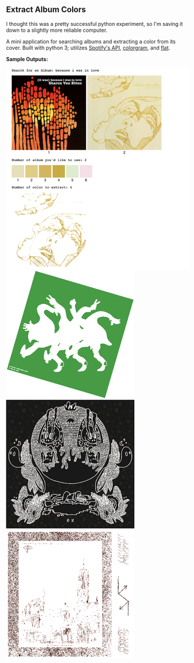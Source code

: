 ## Extract Album Colors

I thought this was a pretty successful python experiment, so I'm saving it down to a slightly more reliable computer.

A mini application for searching albums and extracting a color from its cover. Built with python 3; utilizes [Spotify's API](https://github.com/spotify/web-api), [colorgram](https://github.com/obskyr/colorgram.py), and [flat](https://github.com/xxyxyz/flat).

**Sample Outputs:**

<img src="https://github.com/erinachavez/experiments/blob/master/extract_album_colors/samples/because_i_was_in_love.png" width="500px" />
<img src="https://github.com/erinachavez/experiments/blob/master/extract_album_colors/samples/wide_awake.png" width="350px" />
<img src="https://github.com/erinachavez/experiments/blob/master/extract_album_colors/samples/ok_3.png" width="350px" />
<img src="https://github.com/erinachavez/experiments/blob/master/extract_album_colors/samples/content_nausea.png" width="350px" />
